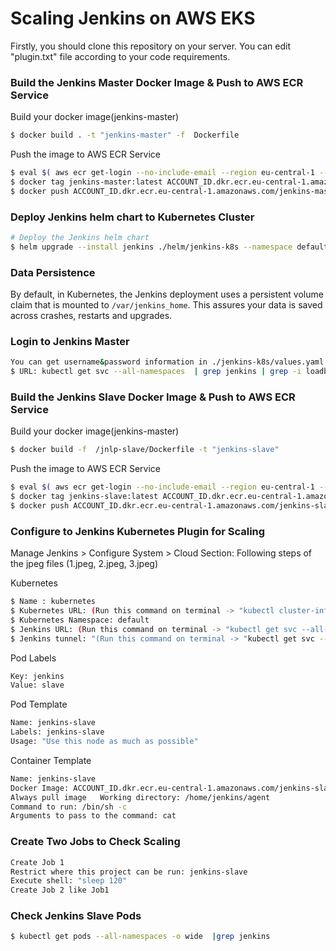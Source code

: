 # Scaling Jenkins on AWS EKS
Firstly, you should clone this repository on your server.
You can edit "plugin.txt" file according to your code requirements. 

### Build the Jenkins Master Docker Image & Push to AWS ECR Service
Build your docker image(jenkins-master)
```bash
$ docker build . -t "jenkins-master" -f  Dockerfile
```
Push the image to AWS ECR Service
```bash
$ eval $( aws ecr get-login --no-include-email --region eu-central-1 --profile ugur-playground | sed 's|https://||' )
$ docker tag jenkins-master:latest ACCOUNT_ID.dkr.ecr.eu-central-1.amazonaws.com/jenkins-master:latest
$ docker push ACCOUNT_ID.dkr.ecr.eu-central-1.amazonaws.com/jenkins-master:latest
```

### Deploy Jenkins helm chart to Kubernetes Cluster
```bash
# Deploy the Jenkins helm chart
$ helm upgrade --install jenkins ./helm/jenkins-k8s --namespace default
```

### Data Persistence
By default, in Kubernetes, the Jenkins deployment uses a persistent volume claim that is mounted to `/var/jenkins_home`.
This assures your data is saved across crashes, restarts and upgrades.

### Login to Jenkins Master
```bash
You can get username&password information in ./jenkins-k8s/values.yaml file
$ URL: kubectl get svc --all-namespaces  | grep jenkins | grep -i loadbalancer|awk '{print $5}'
```

### Build the Jenkins Slave Docker Image & Push to AWS ECR Service
Build your docker image(jenkins-master)
```bash
$ docker build -f  /jnlp-slave/Dockerfile -t "jenkins-slave"
```
Push the image to AWS ECR Service
```bash
$ eval $( aws ecr get-login --no-include-email --region eu-central-1 --profile ugur-playground | sed 's|https://||' )
$ docker tag jenkins-slave:latest ACCOUNT_ID.dkr.ecr.eu-central-1.amazonaws.com/jenkins-slave:latest
$ docker push ACCOUNT_ID.dkr.ecr.eu-central-1.amazonaws.com/jenkins-slave:latest
```
### Configure to Jenkins Kubernetes Plugin for Scaling

Manage Jenkins > Configure System > Cloud Section:
Following steps of the jpeg files (1.jpeg, 2.jpeg, 3.jpeg)

Kubernetes
```bash
$ Name : kubernetes
$ Kubernetes URL: (Run this command on terminal -> "kubectl cluster-info | grep master|awk '{print $6}'" and then test connection, if there is an issue about connection, run this command "kubectl create clusterrolebinding permissive-binding --clusterrole=cluster-admin --user=admin --user=kubelet --group=system:serviceaccounts")
$ Kubernetes Namespace: default
$ Jenkins URL: (Run this command on terminal -> "kubectl get svc --all-namespaces  | grep jenkins | grep -i loadbalancer|awk '{print $4}'")
$ Jenkins tunnel: "(Run this command on terminal -> "kubectl get svc --all-namespaces  | grep k8s-agent | grep -i ClusterIP|awk '{print $4}'"):50000"
```
Pod Labels
```bash
Key: jenkins
Value: slave
```

Pod Template
```bash
Name: jenkins-slave
Labels: jenkins-slave
Usage: "Use this node as much as possible"
```

Container Template
```bash
Name: jenkins-slave
Docker Image: ACCOUNT_ID.dkr.ecr.eu-central-1.amazonaws.com/jenkins-slave:latest
Always pull image	Working directory: /home/jenkins/agent
Command to run: /bin/sh -c
Arguments to pass to the command: cat
```

### Create Two Jobs to Check Scaling
```bash
Create Job 1
Restrict where this project can be run: jenkins-slave
Execute shell: "sleep 120"
Create Job 2 like Job1 
```

### Check Jenkins Slave Pods
```bash
$ kubectl get pods --all-namespaces -o wide  |grep jenkins
```


